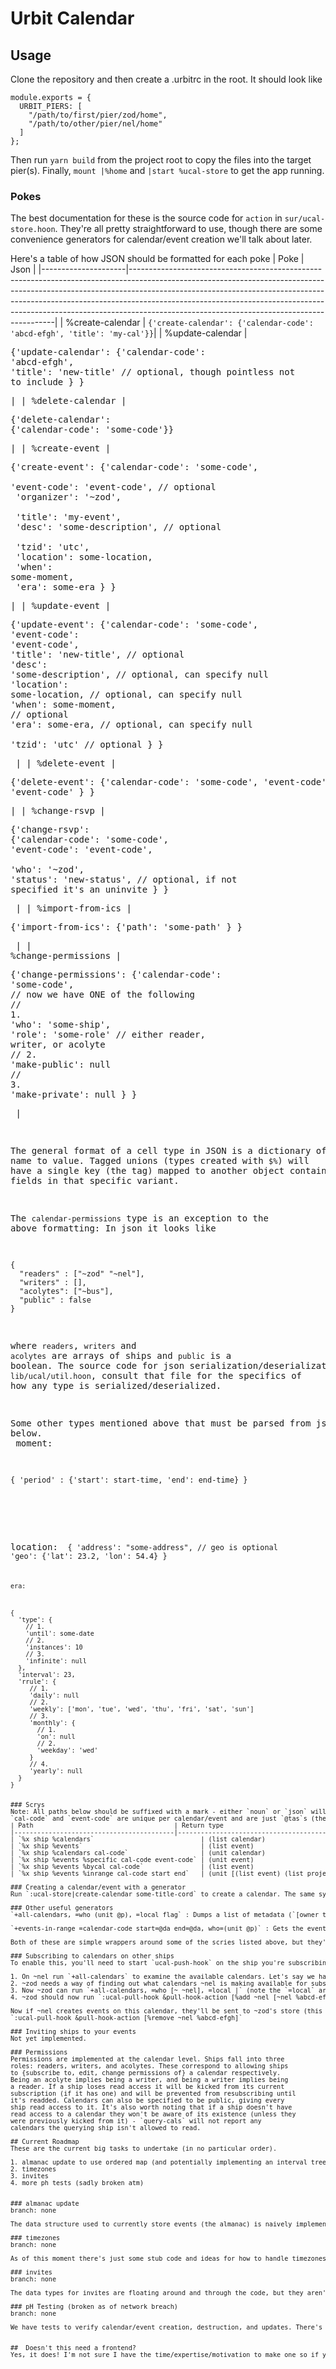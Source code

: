 # Urbit Calendar

## Usage
Clone the repository and then create a .urbitrc in the root. It should look like
```
module.exports = {
  URBIT_PIERS: [
    "/path/to/first/pier/zod/home",
    "/path/to/other/pier/nel/home"
  ]
};

```
Then run `yarn build` from the project root to copy the files into the target pier(s). Finally, `mount |%home` and `|start %ucal-store` to get the app running.

### Pokes
The best documentation for these is the source code for `action` in `sur/ucal-store.hoon`. They're all pretty straightforward to use, though there are some convenience generators for calendar/event creation we'll talk about later.

Here's a table of how JSON should be formatted for each poke
| Poke                | Json                                                                                                                                                                                                                                                                                                                                                                              |
|---------------------|-----------------------------------------------------------------------------------------------------------------------------------------------------------------------------------------------------------------------------------------------------------------------------------------------------------------------------------------------------------------------------------|
| %create-calendar    | `{'create-calendar': {'calendar-code': 'abcd-efgh', 'title': 'my-cal'}}`|
| %update-calendar    | <pre>{'update-calendar': {'calendar-code': 'abcd-efgh',<br />'title': 'new-title' // optional, though pointless not to include   } }<pre>|
| %delete-calendar    | <pre>{'delete-calendar': {'calendar-code': 'some-code'}}<pre>|
| %create-event       | <pre>{'create-event': {'calendar-code': 'some-code', <br />  'event-code': 'event-code', // optional <br /> 'organizer': '~zod', <br />     'title': 'my-event',<br/> 'desc': 'some-description', // optional <br /> 'tzid': 'utc', <br /> 'location': some-location, <br /> 'when': some-moment, <br /> 'era': some-era   } }<pre>|
| %update-event       | <pre>{'update-event': {'calendar-code': 'some-code', <br />'event-code': 'event-code',     <br />'title': 'new-title', // optional     <br />'desc': 'some-description', // optional, can specify null     <br />'location': some-location, // optional, can specify null     <br />'when': some-moment, // optional     <br />'era': some-era, // optional, can specify null     <br />'tzid': 'utc' // optional   } }<pre> |
| %delete-event       | <pre>{'delete-event': {'calendar-code': 'some-code',     'event-code': 'event-code'   } }<pre>|
| %change-rsvp        | <pre>{'change-rsvp': {'calendar-code': 'some-code', <br />'event-code': 'event-code',  <br />'who': '~zod',  <br />'status': 'new-status', // optional, if not specified it's an uninvite   } }<pre>                                                                                                                                                                                           |
| %import-from-ics    | <pre>{'import-from-ics': {'path': 'some-path'   } }<pre>                                                                                                                                                                                                                                                                                                                               |
| %change-permissions | <pre>{'change-permissions': {'calendar-code': 'some-code',<br />// now we have ONE of the following     <br />// 1.<br />'who': 'some-ship', <br />'role': 'some-role' // either reader, writer, or acolyte<br />// 2.<br />'make-public': null     <br />// 3.<br />'make-private': null   } }<pre>                                                                                                     |


The general format of a cell type in JSON is a dictionary of field name to value.
Tagged unions (types created with `$%`) will have a single key (the tag) mapped to another
object containing the fields in that specific variant.

The `calendar-permissions` type is an exception to the above formatting: In json it looks like
```
{
  "readers" : ["~zod" "~nel"],
  "writers" : [],
  "acolytes": ["~bus"],
  "public" : false
}
```
where `readers`, `writers` and `acolytes` are arrays of ships and `public` is a boolean.
The source code for json serialization/deserialization is in `lib/ucal/util.hoon`, consult that file
for the specifics of how any type is serialized/deserialized.

Some other types mentioned above that must be parsed from json are below. <br />
moment:
```
{ 'period' : {'start': start-time, 'end': end-time} }
```
<br />

location:
<code>
{
    'address': "some-address",
    // geo is optional
    'geo': {'lat': 23.2, 'lon': 54.4}
}
<code>
<br />

era:
<pre>
{
  'type': {
    // 1.
    'until': some-date
    // 2.
    'instances': 10
    // 3.
    'infinite': null
  },
  'interval': 23,
  'rrule': {
     // 1.
     'daily': null
     // 2.
     'weekly': ['mon', 'tue', 'wed', 'thu', 'fri', 'sat', 'sun']
     // 3.
     'monthly': {
       // 1.
       'on': null
       // 2.
       'weekday': 'wed'
     }
     // 4.
     'yearly': null
  }
}
<pre>

### Scrys
Note: All paths below should be suffixed with a mark - either `noun` or `json` will work (for noun and json results respectively).
`cal-code` and `event-code` are unique per calendar/event and are just `@tas`s (they're just uuids). For the scry for events in range, start and end are `@da`s. `ship` is an `@p` whose almanac (a collection of calendars and events) we're examining.
| Path                                     | Return type                                  | Notes                                                                                                                                                                                                                                                                                                                   |
|------------------------------------------|----------------------------------------------|-------------------------------------------------------------------------------------------------------------------------------------------------------------------------------------------------------------------------------------------------------------------------------------------------------------------------|
| `%x ship %calendars`                            | (list calendar)                              | all calendars                                                                                                                                                                                                                                                                                                           |
| `%x ship %events`                               | (list event)                                 | all events                                                                                                                                                                                                                                                                                                              |
| `%x ship %calendars cal-code`                   | (unit calendar)                              | a specific calendar                                                                                                                                                                                                                                                                                                     |
| `%x ship %events %specific cal-code event-code` | (unit event)                                 | a specific event on a specific calendar                                                                                                                                                                                                                                                                                 |
| `%x ship %events %bycal cal-code`               | (list event)                                 | all events on a specific calendar                                                                                                                                                                                                                                                                                       |
| `%x ship %events %inrange cal-code start end`   | (unit [(list event) (list projected-event)]) | produces two lists if a calendar with the specified code exits, unit otherwise. the  (list event) is exactly what you'd expect and the (list projected-event) contains specific instances of recurring events found in the target range. the convention is start then end, but they can be supplied in reverse as well. |

### Creating a calendar/event with a generator
Run `:ucal-store|create-calendar some-title-cord` to create a calendar. The same syntax can be used for creating events, with `create-event` instead (there's a different set of arguments). The generators can be found in `urbit/gen/ucal-store` and an explanation of this syntax is [here.](https://github.com/timlucmiptev/gall-guide/blob/master/generators.md)

### Other useful generators
`+all-calendars, =who (unit @p), =local flag` : Dumps a list of metadata (`[owner title code]` tuples) so you can quickly see what calendars are in the store for a given ship (defaults to current ship if not specified). If local is specified to be false, queries the pull-hook instead (we'll elaborate on this later). Useful in conjunction with...

`+events-in-range =calendar-code start=@da end=@da, who=(unit @p)` : Gets the events in the specified date range for the specified calendar on the specified ship (who). if no ship is specified we again default to the current ship.

Both of these are simple wrappers around some of the scries listed above, but they're nice for quickly checking the state of your calendar(s).

### Subscribing to calendars on other ships
To enable this, you'll need to start `ucal-push-hook` on the ship you're subscribing to and `ucal-pull-hook` on the ship you're subscribing from (you might as well start them both on every ship though).  Here's an overview of how to set this up with ~zod subscribing to a calendar on ~nel.

1. On ~nel run `+all-calendars` to examine the available calendars. Let's say we have one with code `%abcd-efgh` that we want ~zod to subscribe to.
2. ~zod needs a way of finding out what calendars ~nel is making available for subscription. While ~nel _could_ just DM ~zod the calendar code, ~zod can also use `:ucal-pull-hook|query-cals ~nel` - this is a poke sent to the pull-hook that pulls in calendar metadata from ~nel.
3. Now ~zod can run `+all-calendars, =who [~ ~nel], =local |` (note the `=local` argument we mentioned earlier) to get this information from its local pull-hook. ~zod should see an entry with code `%abcd-efgh`.
4. ~zod should now run `:ucal-pull-hook &pull-hook-action [%add ~nel [~nel %abcd-efgh]]`

Now if ~nel creates events on this calendar, they'll be sent to ~zod's store (this can be verified by scrying, `events-in-range`, or just doing `:ucal-store %print-state`). Event updates and deletions will also be sent over to ~zod. If the calendar is deleted, ~zod will be unsubscribed and the calendar in ~zod's store will be deleted. If ~zod wants to manually unsubscribe we can poke the pull hook as follows.
`:ucal-pull-hook &pull-hook-action [%remove ~nel %abcd-efgh]`

### Inviting ships to your events
Not yet implemented.

### Permissions
Permissions are implemented at the calendar level. Ships fall into three
roles: readers, writers, and acolytes. These correspond to allowing ships
to {subscribe to, edit, change permissions of} a calendar respectively.
Being an acolyte implies being a writer, and being a writer implies being
a reader. If a ship loses read access it will be kicked from its current
subscription (if it has one) and will be prevented from resubscribing until
it's readded. Calendars can also be specified to be public, giving every
ship read access to it. It's also worth noting that if a ship doesn't have
read access to a calendar they won't be aware of its existence (unless they
were previously kicked from it) - `query-cals` will not report any
calendars the querying ship isn't allowed to read.

## Current Roadmap
These are the current big tasks to undertake (in no particular order).

1. almanac update to use ordered map (and potentially implementing an interval tree)
2. timezones
3. invites
4. more ph tests (sadly broken atm)


### almanac update
branch: none

The data structure used to currently store events (the almanac) is naively implemented and can be improved. I think there's an ordered map somewhere in the la/graph-store branch of the main urbit repo (++mop) that we may be able to use here. It might also be worth implementing an [Interval Tree](https://en.wikipedia.org/wiki/Interval_tree) as this seems to be the most efficient data structure for these types of queries.

### timezones
branch: none

As of this moment there's just some stub code and ideas for how to handle timezones. The current model of "just make everything UTC" is not particularly compelling - improvements can certainly be made. There are a few approaches, the most involved being to parse the IANA timezone database (a potentially herculean effort). There may be a middle ground where certain timezones can be hardcoded in some way, but ultimately parsing the db is probably the best way to go.

### invites
branch: none

The data types for invites are floating around and through the code, but they aren't used in any way. This will involve work at the hook level and some store changes.

### pH Testing (broken as of network breach)
branch: none

We have tests to verify calendar/event creation, destruction, and updates. There's also a test that demonstrates the hooks in use - subscriptions to calendars, updates propagating, and eventually stopping when the calendar is deleted. As more functionality (i.e. invites) is added, more tests will be needed (you can't have too many tests right?).


##  Doesn't this need a frontend?
Yes, it does! I'm not sure I have the time/expertise/motivation to make one so if you're interested _please_ submit a PR. I'm happy to answer any questions about the stores/hooks and can make any changes that're necessary.
